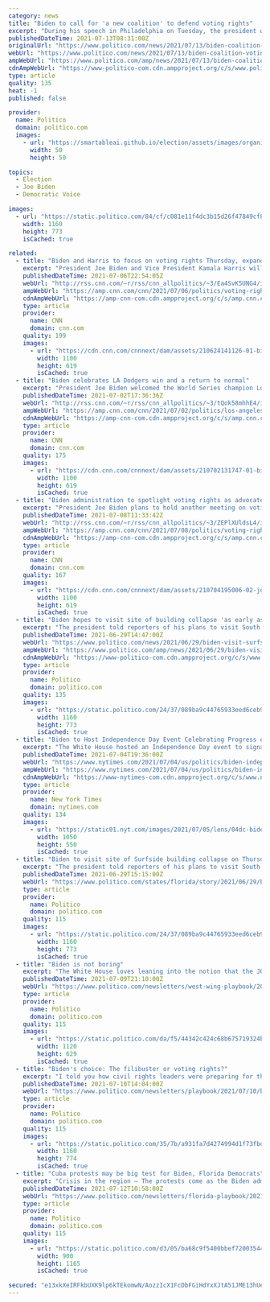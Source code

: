 ```yaml
---
category: news
title: "Biden to call for 'a new coalition' to defend voting rights"
excerpt: "During his speech in Philadelphia on Tuesday, the president will say GOP election bills are \"grounded in autocracy, undemocratic.\""
publishedDateTime: 2021-07-13T08:31:00Z
originalUrl: "https://www.politico.com/news/2021/07/13/biden-coalition-voting-rights-499452"
webUrl: "https://www.politico.com/news/2021/07/13/biden-coalition-voting-rights-499452"
ampWebUrl: "https://www.politico.com/amp/news/2021/07/13/biden-coalition-voting-rights-499452"
cdnAmpWebUrl: "https://www-politico-com.cdn.ampproject.org/c/s/www.politico.com/amp/news/2021/07/13/biden-coalition-voting-rights-499452"
type: article
quality: 135
heat: -1
published: false

provider:
  name: Politico
  domain: politico.com
  images:
    - url: "https://smartableai.github.io/election/assets/images/organizations/politico.com-50x50.jpg"
      width: 50
      height: 50

topics:
  - Election
  - Joe Biden
  - Democratic Voice

images:
  - url: "https://static.politico.com/84/cf/c081e11f4dc3b15d26f47849cf8c/210712-biden-getty-773.jpg"
    width: 1160
    height: 773
    isCached: true

related:
  - title: "Biden and Harris to focus on voting rights Thursday, expand DNC program "
    excerpt: "President Joe Biden and Vice President Kamala Harris will hold separate events Thursday to focus attention on Democratic efforts to combat voter suppression and protect voting rights nationwide, Democratic officials tell CNN.\n    \n"
    publishedDateTime: 2021-07-06T22:54:05Z
    webUrl: "http://rss.cnn.com/~r/rss/cnn_allpolitics/~3/Ea4SvK5UNG4/index.html"
    ampWebUrl: "https://amp.cnn.com/cnn/2021/07/06/politics/voting-rights-biden-harris/index.html"
    cdnAmpWebUrl: "https://amp-cnn-com.cdn.ampproject.org/c/s/amp.cnn.com/cnn/2021/07/06/politics/voting-rights-biden-harris/index.html"
    type: article
    provider:
      name: CNN
      domain: cnn.com
    quality: 199
    images:
      - url: "https://cdn.cnn.com/cnnnext/dam/assets/210624141126-01-biden-infrastructure-0624-super-tease.jpg"
        width: 1100
        height: 619
        isCached: true
  - title: "Biden celebrates LA Dodgers win and a return to normal"
    excerpt: "President Joe Biden welcomed the World Series champion Los Angeles Dodgers to the White House on Friday, marking the return to a regular tradition the Covid-19 pandemic had interrupted.\n    \n"
    publishedDateTime: 2021-07-02T17:36:36Z
    webUrl: "http://rss.cnn.com/~r/rss/cnn_allpolitics/~3/tQok58mhhE4/index.html"
    ampWebUrl: "https://amp.cnn.com/cnn/2021/07/02/politics/los-angeles-dodgers-white-house-visit/index.html"
    cdnAmpWebUrl: "https://amp-cnn-com.cdn.ampproject.org/c/s/amp.cnn.com/cnn/2021/07/02/politics/los-angeles-dodgers-white-house-visit/index.html"
    type: article
    provider:
      name: CNN
      domain: cnn.com
    quality: 175
    images:
      - url: "https://cdn.cnn.com/cnnnext/dam/assets/210702131747-01-biden-harris-la-dodgers-0702-super-tease.jpg"
        width: 1100
        height: 619
        isCached: true
  - title: "Biden administration to spotlight voting rights as advocates push President to do more"
    excerpt: "President Joe Biden plans to hold another meeting on voting rights Thursday as Democrats clamor for him to do and say more on the issue after defeats in Congress and the Supreme Court.\n    \n"
    publishedDateTime: 2021-07-08T11:33:42Z
    webUrl: "http://rss.cnn.com/~r/rss/cnn_allpolitics/~3/ZEPlXUldsL4/index.html"
    ampWebUrl: "https://amp.cnn.com/cnn/2021/07/08/politics/voting-rights-biden-harris/index.html"
    cdnAmpWebUrl: "https://amp-cnn-com.cdn.ampproject.org/c/s/amp.cnn.com/cnn/2021/07/08/politics/voting-rights-biden-harris/index.html"
    type: article
    provider:
      name: CNN
      domain: cnn.com
    quality: 167
    images:
      - url: "https://cdn.cnn.com/cnnnext/dam/assets/210704195006-02-joe-biden-july-fourth-speech-super-tease.jpg"
        width: 1100
        height: 619
        isCached: true
  - title: "Biden hopes to visit site of building collapse 'as early as Thursday'"
    excerpt: "The president told reporters of his plans to visit South Florida \"hopefully as early as Thursday\" as he left the White House on Tuesday to visit Wisconsin."
    publishedDateTime: 2021-06-29T14:47:00Z
    webUrl: "https://www.politico.com/news/2021/06/29/biden-visit-surfside-collapse-496983"
    ampWebUrl: "https://www.politico.com/amp/news/2021/06/29/biden-visit-surfside-collapse-496983"
    cdnAmpWebUrl: "https://www-politico-com.cdn.ampproject.org/c/s/www.politico.com/amp/news/2021/06/29/biden-visit-surfside-collapse-496983"
    type: article
    provider:
      name: Politico
      domain: politico.com
    quality: 135
    images:
      - url: "https://static.politico.com/24/37/089ba9c44765933eed6ceb926c6d/surfside-collapse-773-ap.jpg"
        width: 1160
        height: 773
        isCached: true
  - title: "Biden to Host Independence Day Event Celebrating Progress on the Pandemic"
    excerpt: "The White House hosted an Independence Day event to signal the administration’s headway against the pandemic, but it was still far from a victory pronouncement."
    publishedDateTime: 2021-07-04T19:36:00Z
    webUrl: "https://www.nytimes.com/2021/07/04/us/politics/biden-independence-day-coronavirus.html"
    ampWebUrl: "https://www.nytimes.com/2021/07/04/us/politics/biden-independence-day-coronavirus.amp.html"
    cdnAmpWebUrl: "https://www-nytimes-com.cdn.ampproject.org/c/s/www.nytimes.com/2021/07/04/us/politics/biden-independence-day-coronavirus.amp.html"
    type: article
    provider:
      name: New York Times
      domain: nytimes.com
    quality: 134
    images:
      - url: "https://static01.nyt.com/images/2021/07/05/lens/04dc-biden1-print/merlin_190369032_6142b5f0-8ba2-4369-af19-f65061aaf735-facebookJumbo.jpg"
        width: 1050
        height: 550
        isCached: true
  - title: "Biden to visit site of Surfside building collapse on Thursday"
    excerpt: "The president told reporters of his plans to visit South Florida as he left the White House on Tuesday to head to Wisconsin."
    publishedDateTime: 2021-06-29T15:15:00Z
    webUrl: "https://www.politico.com/states/florida/story/2021/06/29/biden-to-visit-site-of-surfside-building-collapse-on-thursday-1387349"
    type: article
    provider:
      name: Politico
      domain: politico.com
    quality: 115
    images:
      - url: "https://static.politico.com/24/37/089ba9c44765933eed6ceb926c6d/surfside-collapse-773-ap.jpg"
        width: 1160
        height: 773
        isCached: true
  - title: "Biden is not boring"
    excerpt: "The White House loves leaning into the notion that the JOE BIDEN presidency is a deliberate bore. Taking the drama out of politics is a good thing, they argue, if not for their own electoral prospects then for society writ large."
    publishedDateTime: 2021-07-09T21:10:00Z
    webUrl: "https://www.politico.com/newsletters/west-wing-playbook/2021/07/09/biden-is-not-boring-493526"
    type: article
    provider:
      name: Politico
      domain: politico.com
    quality: 115
    images:
      - url: "https://static.politico.com/da/f5/44342c424c68b675719324b1106b/politico.jpg"
        width: 1120
        height: 629
        isCached: true
  - title: "Biden's choice: The filibuster or voting rights?"
    excerpt: "I told you how civil rights leaders were preparing for their meeting with President JOE BIDEN and VP KAMALA HARRIS over voting rights and their belief that the administration wasn’t acting aggressively enough to advocate on the issue."
    publishedDateTime: 2021-07-10T14:04:00Z
    webUrl: "https://www.politico.com/newsletters/playbook/2021/07/10/bidens-choice-the-filibuster-or-voting-rights-493528"
    type: article
    provider:
      name: Politico
      domain: politico.com
    quality: 115
    images:
      - url: "https://static.politico.com/35/7b/a931fa7d4274994d1f73fbd680bd/210710-biden-ap-1160.jpg"
        width: 1160
        height: 774
        isCached: true
  - title: "Cuba protests may be big test for Biden, Florida Democrats"
    excerpt: "Crisis in the region — The protests come as the Biden administration is already dealing with the turmoil in Haiti and trying to figure out an appropriate response following the assassination of President Jovenel Moïse."
    publishedDateTime: 2021-07-12T10:58:00Z
    webUrl: "https://www.politico.com/newsletters/florida-playbook/2021/07/12/cuba-protests-could-test-biden-the-bridge-mystery-unraveled-former-fla-man-crashes-texas-governors-race-493533"
    type: article
    provider:
      name: Politico
      domain: politico.com
    quality: 115
    images:
      - url: "https://static.politico.com/d3/05/ba68c9f5400bbef72003544b41ba/fineoutlogo.jpg"
        width: 900
        height: 1165
        isCached: true

secured: "e13xkXeIRFkbUXK9lp6kTEkomwN/AozzIcX1FcDbFGiHdYxXJtA51JME13hUeJzcjC5fjG81owPpfGwIefx5qVrP78YCN4yuT1vHkks4JMIAvzFfVXciZrMCL/UN4KsBlYtIy0mHlIcXhF+iljy8n3CRYYLnpDz56npgQ13hS0t3aPnLJMvYgBsdB+45sWyGYDEZ7QhdwSeOuVxymgmMcDJB2rvHaRJUKItZ+I5dcz5ivOYCfbOlrawXDEw9ZqFUJ2Hkqzw5VMLrCMp9F/L8BvMw4uQdg/t0AWN6WUlVoDrrZmUF0hhSC1Pi/+YxA9YREtvTsPLWCBrmERXbUDLuXl58V2395vJ9bFT4ndXZndQ=;kwKNSkt9+9E8K9S4rFAG/w=="
---
```


